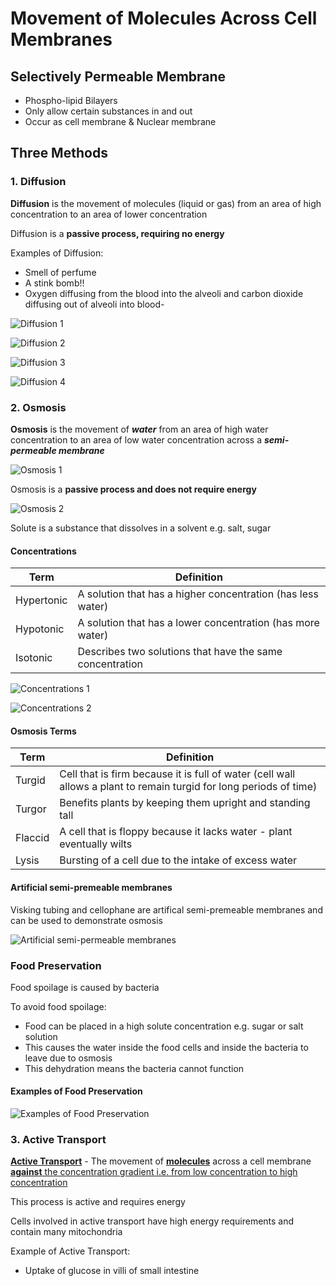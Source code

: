 # Movement of Molecules Across Cell Membranes

## Selectively Permeable Membrane

- Phospho-lipid Bilayers
- Only allow certain substances in and out
- Occur as cell membrane & Nuclear membrane

## Three Methods

### 1. Diffusion

**Diffusion** is the movement of molecules (liquid or gas) from an area of high concentration to an area of lower concentration

Diffusion is a **passive process, requiring no energy**

Examples of Diffusion:
- Smell of perfume
- A stink bomb!!
- Oxygen diffusing from the blood into the alveoli and carbon dioxide diffusing out of alveoli into blood-

![Diffusion 1](movement-of-molecules-across-cell-membranes/diffusion-1.png)

![Diffusion 2](movement-of-molecules-across-cell-membranes/diffusion-2.png)

![Diffusion 3](movement-of-molecules-across-cell-membranes/diffusion-3.gif)

![Diffusion 4](movement-of-molecules-across-cell-membranes/diffusion-4.png)

### 2. Osmosis

**Osmosis** is the movement of ***water*** from an area of high water concentration to an area of low water concentration across a ***semi-permeable membrane***

![Osmosis 1](movement-of-molecules-across-cell-membranes/osmosis-1.png)

Osmosis is a **passive process and does not require energy**

![Osmosis 2](movement-of-molecules-across-cell-membranes/osmosis-2.png)

Solute is a substance that dissolves in a solvent e.g. salt, sugar

#### Concentrations

| Term | Definition |
|---|---|
| Hypertonic | A solution that has a higher concentration (has less water) |
| Hypotonic | A solution that has a lower concentration (has more water) |
| Isotonic | Describes two solutions that have the same concentration |

![Concentrations 1](movement-of-molecules-across-cell-membranes/concentrations-1.png)

![Concentrations 2](movement-of-molecules-across-cell-membranes/concentrations-2.png)

#### Osmosis Terms

| Term | Definition |
|---|---|
| Turgid | Cell that is firm because it is full of water (cell wall allows a plant to remain turgid for long periods of time) |
| Turgor | Benefits plants by keeping them upright and standing tall |
| Flaccid | A cell that is floppy because it lacks water - plant eventually wilts |
| Lysis | Bursting of a cell due to the intake of excess water |


#### Artificial semi-premeable membranes

Visking tubing and cellophane are artifical semi-premeable membranes and can be used to demonstrate osmosis


![Artificial semi-permeable membranes](movement-of-molecules-across-cell-membranes/membranes.png)

### Food Preservation

Food spoilage is caused by bacteria

To avoid food spoilage:

- Food can be placed in a high solute concentration e.g. sugar or salt solution
- This causes the water inside the food cells and inside the bacteria to leave due to osmosis
- This dehydration means the bacteria cannot function

#### Examples of Food Preservation

![Examples of Food Preservation](movement-of-molecules-across-cell-membranes/food-preservation.png)

### 3. Active Transport

<u>**Active Transport**</u> - The movement of <u>**molecules**</u> across a cell membrane <u>**against** the concentration gradient i.e. from low concentration to high concentration</u>

This process is active and requires energy

Cells involved in active transport have high energy requirements and contain many mitochondria

Example of Active Transport:

- Uptake of glucose in villi of small intestine